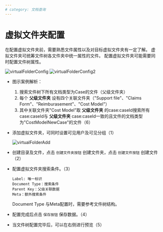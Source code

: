 ```yaml
---
# category: 文档查询
---
```

# 虚拟文件夹配置
 在配置虚拟文件夹前，需要熟悉文件属性以及对目标虚拟文件夹有一定了解。
 虚拟文件夹可统筹文件树各文件夹中统一属性的文件。
配置虚拟文件夹可能需要同时配置文件树属性。
  
![virtualFolderConfig](/images/virtualFolderConfig.png)
![virtualFolderConfig2](/images/virtualFolderConfig2.png)
- 图示案例解析：
  1. 搜索文件树下所有文档类型为Case的文件（父级文件夹）
  2. 每个 __父级文件夹__ 设有四个关联文件夹（"Support file"、"Claims Form"、"Reimburasement"、"Cost Model"）
  3. 其中关联文件夹"Cost Model"取 __父级文件夹__ 的case:caseId搜索所有case:caseId与 __父级文件夹__ case:caseId一致的且文件的文档类型为"CostModelNewCase"的文件（6）

- 添加虚拟文件夹，可同时设置可见用户及可见分组（1）

  ![virtualFolderAdd](/images/virtualFolderAdd.png)
- 创建目录及文件，点击 `创建文件夹按钮` 创建文件夹，点击 `创建文件按钮` 创建文件（2）
- 配置虚拟文件夹搜索条件。（3）
    ```
    Label: 唯一标识
    Document Type：搜索条件
    Parent Key：父级关联数据
    Meta：额外搜索条件
    ```
    Document Type 与Meta配置时，需要参考文件树结构。
- 配置完成后点击 `保存按钮` 保存数据。（4）
- 当文件树配置完毕后，可以在右侧进行预览（5）

 